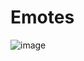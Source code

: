 # Emotes
![image](https://github.com/Sxntido/Emotes/assets/85844486/e6f813f1-f476-4fdc-af45-4ef50649ba59)
